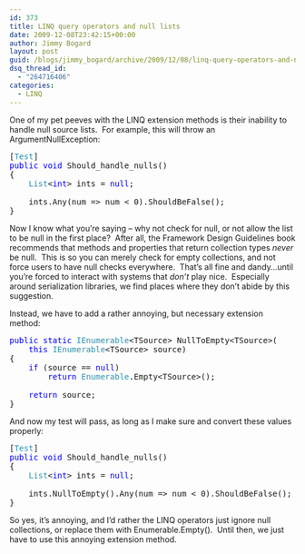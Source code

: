 ```yaml
---
id: 373
title: LINQ query operators and null lists
date: 2009-12-08T23:42:15+00:00
author: Jimmy Bogard
layout: post
guid: /blogs/jimmy_bogard/archive/2009/12/08/linq-query-operators-and-null-lists.aspx
dsq_thread_id:
  - "264716406"
categories:
  - LINQ
---
```

One of my pet peeves with the LINQ extension methods is their inability to handle null source lists.&#160; For example, this will throw an ArgumentNullException:

<pre>[<span style="color: #2b91af">Test</span>]
<span style="color: blue">public void </span>Should_handle_nulls()
{
    <span style="color: #2b91af">List</span>&lt;<span style="color: blue">int</span>&gt; ints = <span style="color: blue">null</span>;

    ints.Any(num =&gt; num &lt; 0).ShouldBeFalse();
}</pre>

[](http://11011.net/software/vspaste)

Now I know what you’re saying – why not check for null, or not allow the list to be null in the first place?&#160; After all, the Framework Design Guidelines book recommends that methods and properties that return collection types _never_ be null.&#160; This is so you can merely check for empty collections, and not force users to have null checks everywhere.&#160; That’s all fine and dandy…until you’re forced to interact with systems that _don’t_ play nice.&#160; Especially around serialization libraries, we find places where they don’t abide by this suggestion.

Instead, we have to add a rather annoying, but necessary extension method:

<pre><span style="color: blue">public static </span><span style="color: #2b91af">IEnumerable</span>&lt;TSource&gt; NullToEmpty&lt;TSource&gt;(
    <span style="color: blue">this </span><span style="color: #2b91af">IEnumerable</span>&lt;TSource&gt; source)
{
    <span style="color: blue">if </span>(source == <span style="color: blue">null</span>)
        <span style="color: blue">return </span><span style="color: #2b91af">Enumerable</span>.Empty&lt;TSource&gt;();

    <span style="color: blue">return </span>source;
}</pre>

[](http://11011.net/software/vspaste)

And now my test will pass, as long as I make sure and convert these values properly:

<pre>[<span style="color: #2b91af">Test</span>]
<span style="color: blue">public void </span>Should_handle_nulls()
{
    <span style="color: #2b91af">List</span>&lt;<span style="color: blue">int</span>&gt; ints = <span style="color: blue">null</span>;

    ints.NullToEmpty().Any(num =&gt; num &lt; 0).ShouldBeFalse();
}</pre>

[](http://11011.net/software/vspaste)

So yes, it’s annoying, and I’d rather the LINQ operators just ignore null collections, or replace them with Enumerable.Empty().&#160; Until then, we just have to use this annoying extension method.